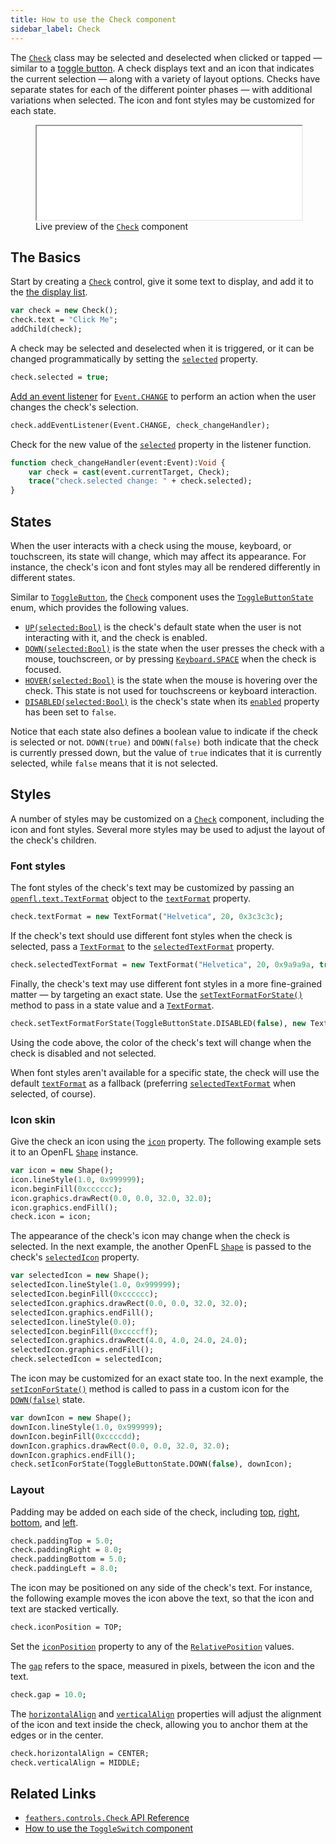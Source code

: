 ```yaml
---
title: How to use the Check component
sidebar_label: Check
---
```


The [`Check`](https://api.feathersui.com/current/feathers/controls/Check.html) class may be selected and deselected when clicked or tapped — similar to a [toggle button](toggle-button.md). A check displays text and an icon that indicates the current selection — along with a variety of layout options. Checks have separate states for each of the different pointer phases — with additional variations when selected. The icon and font styles may be customized for each state.

<figure>
<iframe src="/learn/haxe-openfl/samples/check.html" width="100%" height="150"></iframe>
<figcaption>Live preview of the <a href="https://api.feathersui.com/current/feathers/controls/Check.html"><code>Check</code></a> component</figcaption>
</figure>

## The Basics

Start by creating a [`Check`](https://api.feathersui.com/current/feathers/controls/Check.html) control, give it some text to display, and add it to the [the display list](https://books.openfl.org/openfl-developers-guide/display-programming/basics-of-display-programming.html).

```haxe
var check = new Check();
check.text = "Click Me";
addChild(check);
```

A check may be selected and deselected when it is triggered, or it can be changed programmatically by setting the [`selected`](https://api.feathersui.com/current/feathers/controls/ToggleButton.html#selected) property.

```haxe
check.selected = true;
```

[Add an event listener](https://books.openfl.org/openfl-developers-guide/handling-events/basics-of-handling-events.html) for [`Event.CHANGE`](https://api.openfl.org/openfl/events/Event.html#CHANGE) to perform an action when the user changes the check's selection.

```haxe
check.addEventListener(Event.CHANGE, check_changeHandler);
```

Check for the new value of the [`selected`](https://api.feathersui.com/current/feathers/controls/ToggleButton.html#selected) property in the listener function.

```haxe
function check_changeHandler(event:Event):Void {
    var check = cast(event.currentTarget, Check);
    trace("check.selected change: " + check.selected);
}
```

## States

When the user interacts with a check using the mouse, keyboard, or touchscreen, its state will change, which may affect its appearance. For instance, the check's icon and font styles may all be rendered differently in different states.

Similar to [`ToggleButton`](./toggle-button.md), the [`Check`](https://api.feathersui.com/current/feathers/controls/Check.html) component uses the [`ToggleButtonState`](https://api.feathersui.com/current/feathers/controls/ToggleButtonState.html) enum, which provides the following values.

- [`UP(selected:Bool)`](https://api.feathersui.com/current/feathers/controls/ToggleButtonState.html#UP) is the check's default state when the user is not interacting with it, and the check is enabled.
- [`DOWN(selected:Bool)`](https://api.feathersui.com/current/feathers/controls/ToggleButtonState.html#DOWN) is the state when the user presses the check with a mouse, touchscreen, or by pressing [`Keyboard.SPACE`](https://api.openfl.org/openfl/ui/Keyboard.html#SPACE) when the check is focused.
- [`HOVER(selected:Bool)`](https://api.feathersui.com/current/feathers/controls/ToggleButtonState.html#HOVER) is the state when the mouse is hovering over the check. This state is not used for touchscreens or keyboard interaction.
- [`DISABLED(selected:Bool)`](https://api.feathersui.com/current/feathers/controls/ToggleButtonState.html#DISABLED) is the check's state when its [`enabled`](https://api.feathersui.com/current/feathers/core/IUIControl.html#enabled) property has been set to `false`.

Notice that each state also defines a boolean value to indicate if the check is selected or not. `DOWN(true)` and `DOWN(false)` both indicate that the check is currently pressed down, but the value of `true` indicates that it is currently selected, while `false` means that it is not selected.

## Styles

A number of styles may be customized on a [`Check`](https://api.feathersui.com/current/feathers/controls/Check.html) component, including the icon and font styles. Several more styles may be used to adjust the layout of the check's children.

### Font styles

The font styles of the check's text may be customized by passing an [`openfl.text.TextFormat`](https://api.openfl.org/openfl/text/TextFormat.html) object to the [`textFormat`](https://api.feathersui.com/current/feathers/controls/ToggleButton.html#textFormat) property.

```haxe
check.textFormat = new TextFormat("Helvetica", 20, 0x3c3c3c);
```

If the check's text should use different font styles when the check is selected, pass a [`TextFormat`](https://api.openfl.org/openfl/text/TextFormat.html) to the [`selectedTextFormat`](https://api.feathersui.com/current/feathers/controls/ToggleButton.html#selectedTextFormat) property.

```haxe
check.selectedTextFormat = new TextFormat("Helvetica", 20, 0x9a9a9a, true);
```

Finally, the check's text may use different font styles in a more fine-grained matter — by targeting an exact state. Use the [`setTextFormatForState()`](https://api.feathersui.com/current/feathers/controls/ToggleButton.html#setTextFormatForState) method to pass in a state value and a [`TextFormat`](https://api.openfl.org/openfl/text/TextFormat.html).

```haxe
check.setTextFormatForState(ToggleButtonState.DISABLED(false), new TextFormat("Helvetica", 20, 0xcc0000));
```

Using the code above, the color of the check's text will change when the check is disabled and not selected.

When font styles aren't available for a specific state, the check will use the default [`textFormat`](https://api.feathersui.com/current/feathers/controls/ToggleButton.html#textFormat) as a fallback (preferring [`selectedTextFormat`](https://api.feathersui.com/current/feathers/controls/ToggleButton.html#selectedTextFormat) when selected, of course).

### Icon skin

Give the check an icon using the [`icon`](https://api.feathersui.com/current/feathers/controls/ToggleButton.html#icon) property. The following example sets it to an OpenFL [`Shape`](https://api.openfl.org/openfl/display/Shape.html) instance.

```haxe
var icon = new Shape();
icon.lineStyle(1.0, 0x999999);
icon.beginFill(0xcccccc);
icon.graphics.drawRect(0.0, 0.0, 32.0, 32.0);
icon.graphics.endFill();
check.icon = icon;
```

The appearance of the check's icon may change when the check is selected. In the next example, the another OpenFL [`Shape`](https://api.openfl.org/openfl/display/Shape.html) is passed to the check's [`selectedIcon`](https://api.feathersui.com/current/feathers/controls/ToggleButton.html#selectedIcon) property.

```haxe
var selectedIcon = new Shape();
selectedIcon.lineStyle(1.0, 0x999999);
selectedIcon.beginFill(0xcccccc);
selectedIcon.graphics.drawRect(0.0, 0.0, 32.0, 32.0);
selectedIcon.graphics.endFill();
selectedIcon.lineStyle(0.0);
selectedIcon.beginFill(0xccccff);
selectedIcon.graphics.drawRect(4.0, 4.0, 24.0, 24.0);
selectedIcon.graphics.endFill();
check.selectedIcon = selectedIcon;
```

The icon may be customized for an exact state too. In the next example, the [`setIconForState()`](https://api.feathersui.com/current/feathers/controls/ToggleButton.html#setIconForState) method is called to pass in a custom icon for the [`DOWN(false)`](https://api.feathersui.com/current/feathers/controls/ToggleButtonState.html#DOWN) state.

```haxe
var downIcon = new Shape();
downIcon.lineStyle(1.0, 0x999999);
downIcon.beginFill(0xccccdd);
downIcon.graphics.drawRect(0.0, 0.0, 32.0, 32.0);
downIcon.graphics.endFill();
check.setIconForState(ToggleButtonState.DOWN(false), downIcon);
```

### Layout

Padding may be added on each side of the check, including [top](https://api.feathersui.com/current/feathers/controls/ToggleButton.html#paddingTop), [right](https://api.feathersui.com/current/feathers/controls/ToggleButton.html#paddingRight), [bottom](https://api.feathersui.com/current/feathers/controls/ToggleButton.html#paddingBottom), and [left](https://api.feathersui.com/current/feathers/controls/ToggleButton.html#paddingLeft).

```haxe
check.paddingTop = 5.0;
check.paddingRight = 8.0;
check.paddingBottom = 5.0;
check.paddingLeft = 8.0;
```

The icon may be positioned on any side of the check's text. For instance, the following example moves the icon above the text, so that the icon and text are stacked vertically.

```haxe
check.iconPosition = TOP;
```

Set the [`iconPosition`](https://api.feathersui.com/current/feathers/controls/ToggleButton.html#iconPosition) property to any of the [`RelativePosition`](https://api.feathersui.com/current/feathers/layout/RelativePosition.html) values.

The [`gap`](https://api.feathersui.com/current/feathers/controls/ToggleButton.html#gap) refers to the space, measured in pixels, between the icon and the text.

```haxe
check.gap = 10.0;
```

The [`horizontalAlign`](https://api.feathersui.com/current/feathers/controls/ToggleButton.html#horizontalAlign) and [`verticalAlign`](https://api.feathersui.com/current/feathers/controls/ToggleButton.html#verticalAlign) properties will adjust the alignment of the icon and text inside the check, allowing you to anchor them at the edges or in the center.

```haxe
check.horizontalAlign = CENTER;
check.verticalAlign = MIDDLE;
```

## Related Links

- [`feathers.controls.Check` API Reference](https://api.feathersui.com/current/feathers/controls/Check.html)
- [How to use the `ToggleSwitch` component](./toggle-switch.md)

